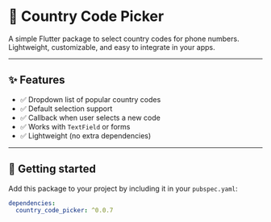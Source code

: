# 📱 Country Code Picker

A simple Flutter package to select country codes for phone numbers.  
Lightweight, customizable, and easy to integrate in your apps.

---

## ✨ Features

- ✅ Dropdown list of popular country codes
- ✅ Default selection support
- ✅ Callback when user selects a new code
- ✅ Works with `TextField` or forms
- ✅ Lightweight (no extra dependencies)

---

## 🚀 Getting started

Add this package to your project by including it in your `pubspec.yaml`:

```yaml
dependencies:
  country_code_picker: ^0.0.7
